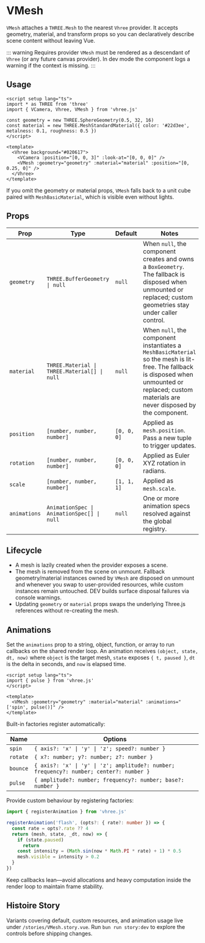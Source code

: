 # VMesh

`VMesh` attaches a `THREE.Mesh` to the nearest `Vhree` provider. It accepts geometry, material, and transform props so you can declaratively describe scene content without leaving Vue.

::: warning Requires provider
`VMesh` must be rendered as a descendant of `Vhree` (or any future canvas provider). In dev mode the component logs a warning if the context is missing.
:::

## Usage

```vue
<script setup lang="ts">
import * as THREE from 'three'
import { VCamera, Vhree, VMesh } from 'vhree.js'

const geometry = new THREE.SphereGeometry(0.5, 32, 16)
const material = new THREE.MeshStandardMaterial({ color: '#22d3ee', metalness: 0.1, roughness: 0.5 })
</script>

<template>
  <Vhree background="#020617">
    <VCamera :position="[0, 0, 3]" :look-at="[0, 0, 0]" />
    <VMesh :geometry="geometry" :material="material" :position="[0, 0.25, 0]" />
  </Vhree>
</template>
```

If you omit the geometry or material props, `VMesh` falls back to a unit cube paired with `MeshBasicMaterial`, which is visible even without lights.

## Props

| Prop         | Type                                         | Default     | Notes                                                                                                                                   |
| ------------ | -------------------------------------------- | ----------- | --------------------------------------------------------------------------------------------------------------------------------------- |
| `geometry`   | `THREE.BufferGeometry \| null`               | `null`      | When `null`, the component creates and owns a `BoxGeometry`. The fallback is disposed when unmounted or replaced; custom geometries stay under caller control. |
| `material`   | `THREE.Material \| THREE.Material[] \| null` | `null`      | When `null`, the component instantiates a `MeshBasicMaterial` so the mesh is lit-free. The fallback is disposed when unmounted or replaced; custom materials are never disposed by the component. |
| `position`   | `[number, number, number]`                   | `[0, 0, 0]` | Applied as `mesh.position`. Pass a new tuple to trigger updates.                                                                        |
| `rotation`   | `[number, number, number]`                   | `[0, 0, 0]` | Applied as Euler XYZ rotation in radians.                                                                                               |
| `scale`      | `[number, number, number]`                   | `[1, 1, 1]` | Applied as `mesh.scale`.                                                                                                                |
| `animations` | `AnimationSpec \| AnimationSpec[] \| null`   | `null`      | One or more animation specs resolved against the global registry.                                                                       |

## Lifecycle

- A mesh is lazily created when the provider exposes a scene.
- The mesh is removed from the scene on unmount. Fallback geometry/material instances owned by `VMesh` are disposed on unmount and whenever you swap to user-provided resources, while custom instances remain untouched. DEV builds surface disposal failures via console warnings.
- Updating `geometry` or `material` props swaps the underlying Three.js references without re-creating the mesh.

## Animations

Set the `animations` prop to a string, object, function, or array to run callbacks on the shared render loop. An animation receives `(object, state, dt, now)` where `object` is the target mesh, `state` exposes `{ t, paused }`, `dt` is the delta in seconds, and `now` is elapsed time.

```vue
<script setup lang="ts">
import { pulse } from 'vhree.js'
</script>

<template>
  <VMesh :geometry="geometry" :material="material" :animations="['spin', pulse()]" />
</template>
```

Built-in factories register automatically:

| Name     | Options                                                                                 |
| -------- | --------------------------------------------------------------------------------------- |
| `spin`   | `{ axis?: 'x' \| 'y' \| 'z'; speed?: number }`                                          |
| `rotate` | `{ x?: number; y?: number; z?: number }`                                                |
| `bounce` | `{ axis?: 'x' \| 'y' \| 'z'; amplitude?: number; frequency?: number; center?: number }` |
| `pulse`  | `{ amplitude?: number; frequency?: number; base?: number }`                             |

Provide custom behaviour by registering factories:

```ts
import { registerAnimation } from 'vhree.js'

registerAnimation('flash', (opts?: { rate?: number }) => {
  const rate = opts?.rate ?? 4
  return (mesh, state, _dt, now) => {
    if (state.paused)
      return
    const intensity = (Math.sin(now * Math.PI * rate) + 1) * 0.5
    mesh.visible = intensity > 0.2
  }
})
```

Keep callbacks lean—avoid allocations and heavy computation inside the render loop to maintain frame stability.

## Histoire Story

Variants covering default, custom resources, and animation usage live under `/stories/VMesh.story.vue`. Run `bun run story:dev` to explore the controls before shipping changes.
